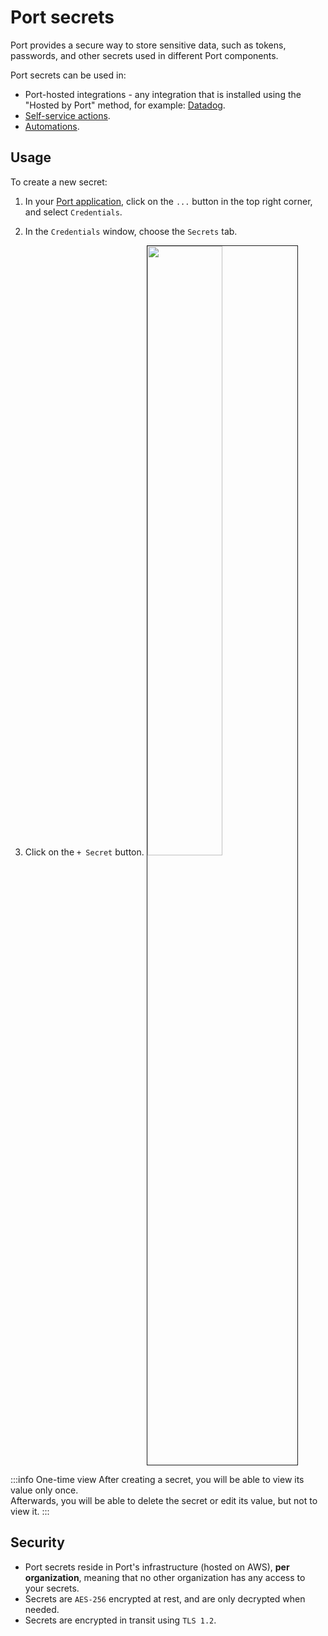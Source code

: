 # Port secrets

Port provides a secure way to store sensitive data, such as tokens, passwords, and other secrets used in different Port components. 

Port secrets can be used in:
- Port-hosted integrations - any integration that is installed using the "Hosted by Port" method, for example: [Datadog](/build-your-software-catalog/sync-data-to-catalog/apm-alerting/datadog?installation-methods=hosted-by-port&deploy=argocd&cicd-method=github#installation).
- [Self-service actions](/build-your-software-catalog/sync-data-to-catalog/self-service-actions/overview).
- [Automations](/build-your-software-catalog/sync-data-to-catalog/automations/overview).

## Usage

To create a new secret:

1. In your [Port application](https://app.getport.io), click on the `...` button in the top right corner, and select `Credentials`.

2. In the `Credentials` window, choose the `Secrets` tab.

3. Click on the `+ Secret` button.
    <img src="/img/secrets/secretsTabExample.png" width="50%" border="1px" />

:::info One-time view
After creating a secret, you will be able to view its value only once.  
Afterwards, you will be able to delete the secret or edit its value, but not to view it.
:::

## Security

- Port secrets reside in Port's infrastructure (hosted on AWS), **per organization**, meaning that no other organization has any access to your secrets.
- Secrets are `AES-256` encrypted at rest, and are only decrypted when needed.
- Secrets are encrypted in transit using `TLS 1.2`.

